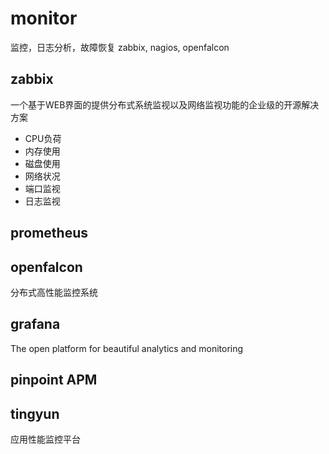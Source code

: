 # monitor

监控，日志分析，故障恢复
zabbix, nagios, openfalcon

## zabbix
一个基于WEB界面的提供分布式系统监视以及网络监视功能的企业级的开源解决方案
- CPU负荷
- 内存使用
- 磁盘使用
- 网络状况
- 端口监视
- 日志监视

## prometheus

## openfalcon
分布式高性能监控系统

## grafana
The open platform for beautiful analytics and monitoring

## pinpoint APM 

## tingyun
应用性能监控平台